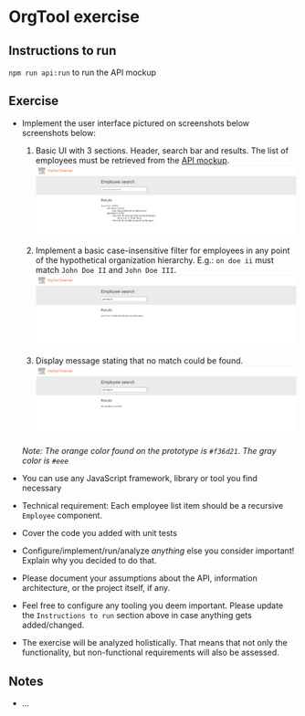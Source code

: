 # OrgTool exercise

## Instructions to run

`npm run api:run` to run the API mockup

## Exercise

- Implement the user interface pictured on screenshots below screenshots below:

  1. Basic UI with 3 sections. Header, search bar and results.
  The list of employees must be retrieved from the [API mockup](http://localhost:4000/employees).
  ![initial state](./screenshots/InitialState.png)
  
  2. Implement a basic case-insensitive filter for employees in any point of the hypothetical organization hierarchy. E.g.: `on doe ii` must match `John Doe II` and `John Doe III`.
  ![deep node found](./screenshots/DeepNodeFound.png)
  
  3. Display message stating that no match could be found.
  ![empty state](./screenshots/EmptyState.png)

  _Note: The orange color found on the prototype is `#f36d21`. The gray color is `#eee`_
- You can use any JavaScript framework, library or tool you find necessary
- Technical requirement: Each employee list item should be a recursive `Employee` component.
- Cover the code you added with unit tests
- Configure/implement/run/analyze _anything_ else you consider important! Explain why you decided to do that.
- Please document your assumptions about the API, information architecture, or the project itself, if any.
- Feel free to configure any tooling you deem important. Please update the `Instructions to run` section above in case anything gets added/changed.
- The exercise will be analyzed holistically. That means that not only the functionality, but non-functional requirements will also be assessed.

## Notes
- ...